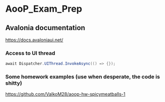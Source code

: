 # AooP_Exam_Prep

## Avalonia documentation
https://docs.avaloniaui.net/

### Access to UI thread
```csharp
await Dispatcher.UIThread.InvokeAsync(() => {});
```

### Some homework examples (use when desperate, the code is shitty)
https://github.com/ValkoM28/aoop-hw-spicymeatballs-1
